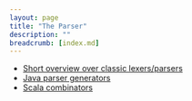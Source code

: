 ```yaml
---
layout: page
title: "The Parser"
description: ""
breadcrumb: [index.md]
---
```


* [Short overview over classic lexers/parsers](classic_parsers.html)
* [Java parser generators](java_parser_generators.html)
* [Scala combinators](scala_combinators.html)
